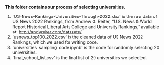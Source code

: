 **This folder contains our process of selecting universities.**
1. 'US-News-Rankings-Universities-Through-2022.xlsx' is the raw data of US News 2022 Rankings, from Andrew G. Reiter, “U.S. News & World Report Historical Liberal Arts College and University Rankings,” available at: http://andyreiter.com/datasets/
2. 'usnews_top100_2022.csv' is the cleaned data of US News 2022 Rankings, which we used for writing code.
3. 'universities_sampling_code.ipynb' is the code for randomly selecting 20 universities.
4. 'final_school_list.csv' is the final list of 20 universities we selected.
